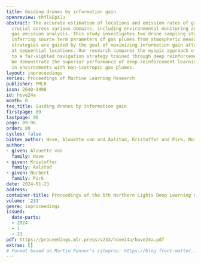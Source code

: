 ```yaml
---
title: Guiding drones by information gain
openreview: thflkEpXJu
abstract: The accurate estimation of locations and emission rates of gas sources is
  crucial across various domains, including environmental monitoring and greenhouse
  gas emission analysis. This study investigates two drone sampling strategies for
  inferring source term parameters of gas plumes from atmospheric measurements. Both
  strategies are guided by the goal of maximizing information gain attained from observations
  at sequential locations. Our research compares the myopic approach of infotaxis
  to a far-sighted navigation strategy trained through deep reinforcement learning.
  We demonstrate the superior performance of deep reinforcement learning over infotaxis
  in environments with non-isotropic gas plumes.
layout: inproceedings
series: Proceedings of Machine Learning Research
publisher: PMLR
issn: 2640-3498
id: hove24a
month: 0
tex_title: Guiding drones by information gain
firstpage: 89
lastpage: 96
page: 89-96
order: 89
cycles: false
bibtex_author: Hove, Alouette van and Aalstad, Kristoffer and Pirk, Norbert
author:
- given: Alouette van
  family: Hove
- given: Kristoffer
  family: Aalstad
- given: Norbert
  family: Pirk
date: 2024-01-23
address:
container-title: Proceedings of the 5th Northern Lights Deep Learning Conference ({NLDL})
volume: '233'
genre: inproceedings
issued:
  date-parts:
  - 2024
  - 1
  - 23
pdf: https://proceedings.mlr.press/v233/hove24a/hove24a.pdf
extras: []
# Format based on Martin Fenner's citeproc: https://blog.front-matter.io/posts/citeproc-yaml-for-bibliographies/
---
```

